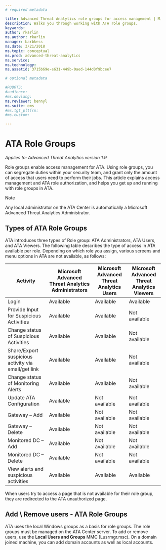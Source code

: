 ```yaml
---
# required metadata

title: Advanced Threat Analytics role groups for access management | Microsoft Docs
description: Walks you through working with ATA role groups.
keywords:
author: rkarlin
ms.author: rkarlin
manager: barbkess
ms.date: 3/21/2018
ms.topic: conceptual
ms.prod: advanced-threat-analytics
ms.service:
ms.technology:
ms.assetid: 3715b69e-e631-449b-9aed-144d0f9bcee7

# optional metadata

#ROBOTS:
#audience:
#ms.devlang:
ms.reviewer: bennyl
ms.suite: ems
#ms.tgt_pltfrm:
#ms.custom:

---
```


# ATA Role Groups


*Applies to: Advanced Threat Analytics version 1.9*

Role groups enable access management for ATA. Using role groups, you can segregate duties within your security team, and grant only the amount of access that users need to perform their jobs. This article explains access management and ATA role authorization, and helps you get up and running with role groups in ATA.

> [!NOTE]
> Any local administrator on the ATA Center is automatically a Microsoft Advanced Threat Analytics Administrator.

## Types of ATA Role Groups 

ATA introduces three types of Role group: ATA Administrators, ATA Users, and ATA Viewers. The following table describes the type of access in ATA available per role. Depending on which role you assign, various screens and menu options in ATA are not available, as follows:

|Activity |Microsoft Advanced Threat Analytics Administrators|Microsoft Advanced Threat Analytics Users|Microsoft Advanced Threat Analytics Viewers|
|----|----|----|----|
|Login|Available|Available|Available|
|Provide Input for Suspicious Activities|Available|Available|Not available|
|Change status of Suspicious Activities|Available|Available|Not available|
|Share/Export suspicious activity via email/get link|Available|Available|Not available|
|Change status of Monitoring Alerts|Available|Available|Not available|
|Update ATA Configuration|Available|Not available|Not available|
|Gateway – Add|Available|Not available|Not available|
|Gateway – Delete |Available|Not available|Not available|
|Monitored DC – Add |Available|Not available|Not available|
|Monitored DC – Delete|Available|Not available|Not available|
|View alerts and suspicious activities|Available|Available|Available|


When users try to access a page that is not available for their role group, they are redirected to the ATA unauthorized page. 

## Add \ Remove users - ATA Role Groups 

ATA uses the local Windows groups as a basis for role groups. The role groups must be managed on the ATA Center server.
To add or remove users, use the **Local Users and Groups** MMC (Lusrmgr.msc). On a domain joined machine, you can add domain accounts as well as local accounts. 


